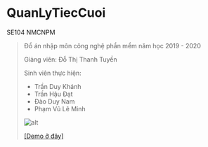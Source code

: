 # QuanLyTiecCuoi
SE104 NMCNPM
> Đồ án nhập môn công nghệ phần mềm năm học 2019 - 2020
>
> Giảng viên: Đỗ Thị Thanh Tuyền
> 
> Sinh viên thực hiện:
> * Trần Duy Khánh
> * Trần Hậu Đạt
> * Đào Duy Nam
> * Phạm Vũ Lê Minh
>
> ![alt](https://2.pik.vn/20207e45b4a3-3c7c-4fa9-a736-04f60891d3b6.png)
>
> [[Demo ở đây]](https://www.youtube.com/watch?v=HHmidNM2sOM)
